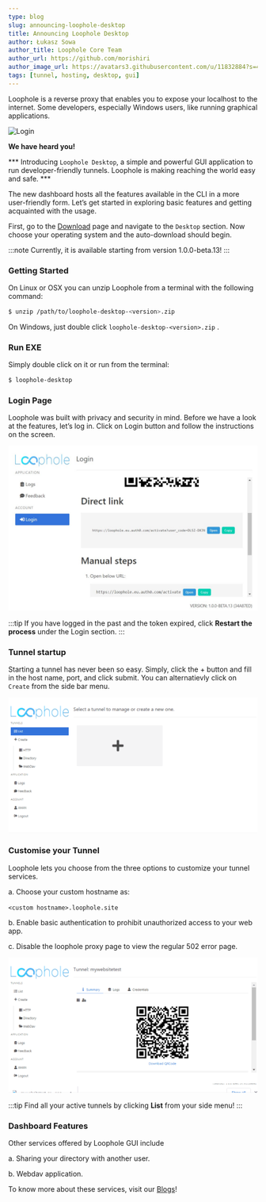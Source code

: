 ```yaml
---
type: blog
slug: announcing-loophole-desktop
title: Announcing Loophole Desktop
author: Łukasz Sowa
author_title: Loophole Core Team
author_url: https://github.com/morishiri
author_image_url: https://avatars3.githubusercontent.com/u/11832884?s=460&v=4
tags: [tunnel, hosting, desktop, gui]
---
```


Loophole is a reverse proxy that enables you to expose your localhost to the internet. Some developers, especially Windows users, like running graphical applications. 




<!-- truncate -->


![Login](https://media.giphy.com/media/h1uchvpmq4h3NiBhG1/giphy.gif)

**We have heard you!** 

*** Introducing `Loophole Desktop`, a simple and powerful GUI application to run developer-friendly tunnels. Loophole is making reaching the world easy and safe. ***


The new dashboard hosts all the features available in the CLI in a more user-friendly form. Let’s get started in exploring basic features and getting acquainted with the usage.

First, go to the [Download](/download) page and navigate to the `Desktop` section. Now choose your operating system and the auto-download should begin.

:::note
Currently, it is available starting from version 1.0.0-beta.13!
:::
### Getting  Started

On Linux or OSX you can unzip Loophole from a terminal with the following command:

 
```bash
$ unzip /path/to/loophole-desktop-<version>.zip
```

On Windows, just double click `loophole-desktop-<version>.zip` .


### Run EXE

Simply double click on it or run from the terminal:

 
```bash
$ loophole-desktop
```

### Login Page

Loophole was built with privacy and security in mind. Before we have a look at the features, let’s log in. Click on Login button and follow the instructions on the screen.

![Login](/img/blog/GUI/login_gui.jpg)


:::tip
If you have logged in  the past and the token expired, click **Restart the process** under the Login section.
:::

### Tunnel startup

Starting a tunnel has never been so easy. Simply, click the + button and fill in the host name, port, and click submit. You can alternatievly click on `Create` from the side bar menu.

![tunnel](/img/blog/GUI/loophole_gui_1.gif)

###  Customise your Tunnel

Loophole lets you choose from the three options to customize your tunnel services.

a. Choose your custom hostname as:
 
 `<custom hostname>.loophole.site`

b. Enable basic authentication to prohibit unauthorized access to your web app.

c. Disable the loophole proxy page to view the regular 502 error page.

![custom](/img/blog/GUI/loophole_gui_2.gif)

:::tip
Find all your active tunnels by clicking **List** from your side menu!
:::


### Dashboard Features

Other services offered by Loophole GUI include 

a. Sharing your directory with another user.

b. Webdav application.

To know more about these services, visit our [Blogs](/blogs)!